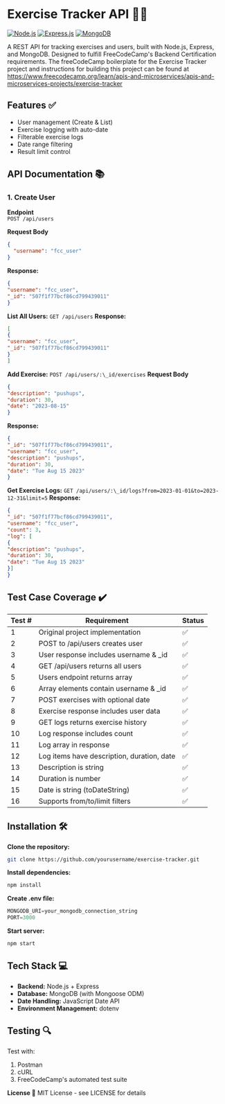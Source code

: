 # Exercise Tracker API 🏋️‍♂️

[![Node.js](https://img.shields.io/badge/Node.js-18.x-green.svg)](https://nodejs.org/)
[![Express.js](https://img.shields.io/badge/Express.js-4.x-blue.svg)](https://expressjs.com/)
[![MongoDB](https://img.shields.io/badge/MongoDB-7.x-green.svg)](https://www.mongodb.com/)

A REST API for tracking exercises and users, built with Node.js, Express, and MongoDB. Designed to fulfill FreeCodeCamp's Backend Certification requirements. The freeCodeCamp boilerplate for the Exercise Tracker project and instructions for building this project can be found at https://www.freecodecamp.org/learn/apis-and-microservices/apis-and-microservices-projects/exercise-tracker

## Features ✅

- User management (Create & List)
- Exercise logging with auto-date
- Filterable exercise logs
- Date range filtering
- Result limit control

## API Documentation 📚

### 1. Create User
**Endpoint**  
`POST /api/users`

**Request Body**  
```json
{
  "username": "fcc_user"
}
```

**Response:** 
```json
{
"username": "fcc_user",
"_id": "507f1f77bcf86cd799439011"
}
```

**List All Users:**
`GET /api/users`
**Response:** 

```json
[
{
"username": "fcc_user",
"_id": "507f1f77bcf86cd799439011"
}
]
```

**Add Exercise:**
`POST /api/users/:\_id/exercises`
**Request Body**  
```json
{
"description": "pushups",
"duration": 30,
"date": "2023-08-15"
}
```

**Response:** 

```json
{
"_id": "507f1f77bcf86cd799439011",
"username": "fcc_user",
"description": "pushups",
"duration": 30,
"date": "Tue Aug 15 2023"
}
```

**Get Exercise Logs:**
`GET /api/users/:\_id/logs?from=2023-01-01&to=2023-12-31&limit=5`
**Response:** 

```json
{
"_id": "507f1f77bcf86cd799439011",
"username": "fcc_user",
"count": 3,
"log": [
{
"description": "pushups",
"duration": 30,
"date": "Tue Aug 15 2023"
}]
}
```
## Test Case Coverage ✔️

| Test # | Requirement                                   | Status |
|--------|----------------------------------------------|--------|
| 1      | Original project implementation             | ✅      |
| 2      | POST to /api/users creates user             | ✅      |
| 3      | User response includes username & _id       | ✅      |
| 4      | GET /api/users returns all users            | ✅      |
| 5      | Users endpoint returns array                | ✅      |
| 6      | Array elements contain username & _id       | ✅      |
| 7      | POST exercises with optional date           | ✅      |
| 8      | Exercise response includes user data        | ✅      |
| 9      | GET logs returns exercise history           | ✅      |
| 10     | Log response includes count                 | ✅      |
| 11     | Log array in response                       | ✅      |
| 12     | Log items have description, duration, date  | ✅      |
| 13     | Description is string                       | ✅      |
| 14     | Duration is number                          | ✅      |
| 15     | Date is string (toDateString)              | ✅      |
| 16     | Supports from/to/limit filters             | ✅      |

## Installation 🛠️


**Clone the repository:**
```bash
git clone https://github.com/yourusername/exercise-tracker.git
```

**Install dependencies:**
```bash
npm install
```

**Create .env file:**
```js
MONGODB_URI=your_mongodb_connection_string
PORT=3000
```

**Start server:**
```bash
npm start
```

## Tech Stack 💻
- **Backend:** Node.js + Express
- **Database:** MongoDB (with Mongoose ODM)
- **Date Handling:** JavaScript Date API
- **Environment Management:** dotenv

## Testing 🔍
Test with:
1. Postman
2. cURL
3. FreeCodeCamp's automated test suite

**License 📄**
MIT License - see LICENSE for details
